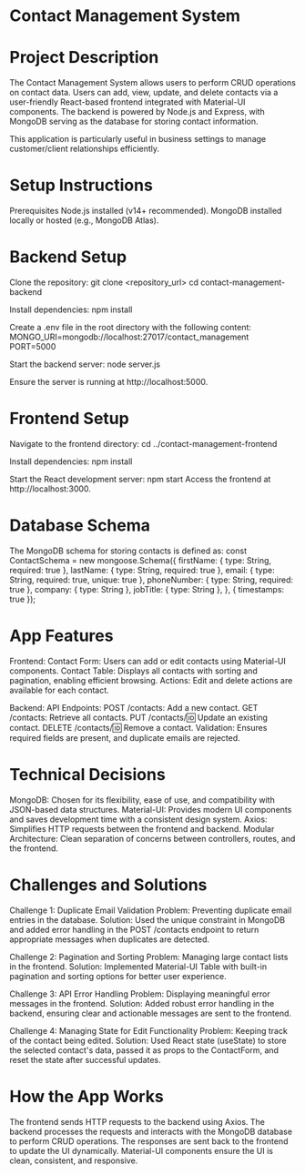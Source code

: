 # Contact Management System 

# Project Description
The Contact Management System allows users to perform CRUD operations on contact data. Users can add, view, update, and delete contacts via a user-friendly React-based frontend integrated with Material-UI components. The backend is powered by Node.js and Express, with MongoDB serving as the database for storing contact information.

This application is particularly useful in business settings to manage customer/client relationships efficiently.

# Setup Instructions
Prerequisites
Node.js installed (v14+ recommended).
MongoDB installed locally or hosted (e.g., MongoDB Atlas).

# Backend Setup

Clone the repository:
git clone <repository_url>
cd contact-management-backend

Install dependencies:
npm install

Create a .env file in the root directory with the following content:
MONGO_URI=mongodb://localhost:27017/contact_management
PORT=5000

Start the backend server:
node server.js

Ensure the server is running at http://localhost:5000.

# Frontend Setup
Navigate to the frontend directory:
cd ../contact-management-frontend

Install dependencies:
npm install

Start the React development server:
npm start
Access the frontend at http://localhost:3000.

# Database Schema
The MongoDB schema for storing contacts is defined as:
const ContactSchema = new mongoose.Schema({
  firstName: { type: String, required: true },
  lastName: { type: String, required: true },
  email: { type: String, required: true, unique: true },
  phoneNumber: { type: String, required: true },
  company: { type: String },
  jobTitle: { type: String },
}, { timestamps: true });


# App Features
Frontend:
Contact Form: Users can add or edit contacts using Material-UI components.
Contact Table: Displays all contacts with sorting and pagination, enabling efficient browsing.
Actions: Edit and delete actions are available for each contact.

Backend:
API Endpoints:
POST /contacts: Add a new contact.
GET /contacts: Retrieve all contacts.
PUT /contacts/:id: Update an existing contact.
DELETE /contacts/:id: Remove a contact.
Validation: Ensures required fields are present, and duplicate emails are rejected.

# Technical Decisions
MongoDB: Chosen for its flexibility, ease of use, and compatibility with JSON-based data structures.
Material-UI: Provides modern UI components and saves development time with a consistent design system.
Axios: Simplifies HTTP requests between the frontend and backend.
Modular Architecture: Clean separation of concerns between controllers, routes, and the frontend.

# Challenges and Solutions
Challenge 1: Duplicate Email Validation
Problem: Preventing duplicate email entries in the database.
Solution: Used the unique constraint in MongoDB and added error handling in the POST /contacts endpoint to return appropriate messages when duplicates are detected.

Challenge 2: Pagination and Sorting
Problem: Managing large contact lists in the frontend.
Solution: Implemented Material-UI Table with built-in pagination and sorting options for better user experience.

Challenge 3: API Error Handling
Problem: Displaying meaningful error messages in the frontend.
Solution: Added robust error handling in the backend, ensuring clear and actionable messages are sent to the frontend.

Challenge 4: Managing State for Edit Functionality
Problem: Keeping track of the contact being edited.
Solution: Used React state (useState) to store the selected contact's data, passed it as props to the ContactForm, and reset the state after successful updates.

# How the App Works
The frontend sends HTTP requests to the backend using Axios.
The backend processes the requests and interacts with the MongoDB database to perform CRUD operations.
The responses are sent back to the frontend to update the UI dynamically.
Material-UI components ensure the UI is clean, consistent, and responsive.
